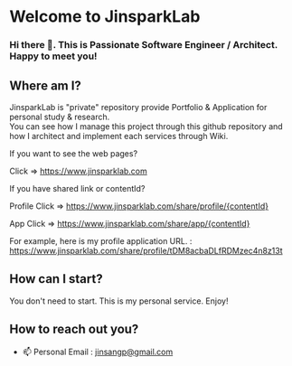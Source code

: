 
# Welcome to JinsparkLab

### Hi there 👋. This is Passionate Software Engineer / Architect. Happy to meet you!

## Where am I?

JinsparkLab is "private" repository provide Portfolio & Application for personal study & research.     
You can see how I manage this project through this github repository and how I architect and implement each services through Wiki.     

If you want to see the web pages?

Click => https://www.jinsparklab.com

If you have shared link or contentId?

Profile Click => https://www.jinsparklab.com/share/profile/{contentId}

App Click => https://www.jinsparklab.com/share/app/{contentId}

For example, here is my profile application URL.
: https://www.jinsparklab.com/share/profile/tDM8acbaDLfRDMzec4n8z13t

## How can I start?

You don't need to start. This is my personal service. Enjoy!

## How to reach out you?

- 📫 Personal Email : jinsangp@gmail.com

<!--
**jinspark-lab/jinspark-lab** is a ✨ _special_ ✨ repository because its `README.md` (this file) appears on your GitHub profile.

Here are some ideas to get you started:

- 🔭 I’m currently working on ...
- 🌱 I’m currently learning ...
- 👯 I’m looking to collaborate on ...
- 🤔 I’m looking for help with ...
- 💬 Ask me about ...
- 📫 How to reach me: ...
- 😄 Pronouns: ...
- ⚡ Fun fact: ...
-->
